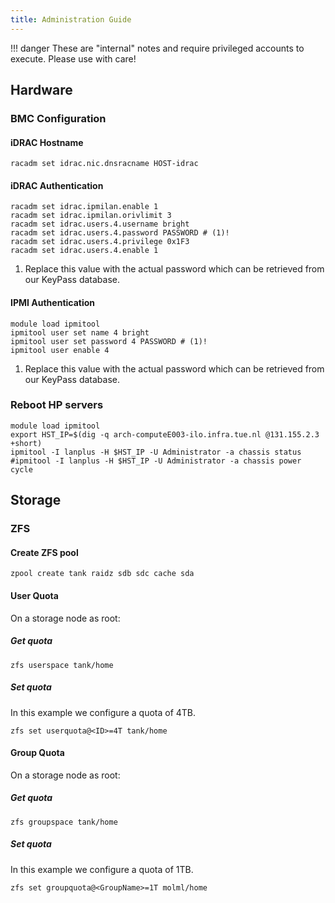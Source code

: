 ```yaml
---
title: Administration Guide
---
```


!!! danger
    These are "internal" notes and require privileged accounts to execute. Please use with care!

## Hardware

### BMC Configuration

#### iDRAC Hostname
```shell
racadm set idrac.nic.dnsracname HOST-idrac
```

#### iDRAC Authentication
```{ .shell .annotate hl_lines="4" }
racadm set idrac.ipmilan.enable 1
racadm set idrac.ipmilan.orivlimit 3
racadm set idrac.users.4.username bright
racadm set idrac.users.4.password PASSWORD # (1)!
racadm set idrac.users.4.privilege 0x1F3
racadm set idrac.users.4.enable 1
```

1. Replace this value with the actual password which can be retrieved from our KeyPass database.

#### IPMI Authentication
```{ .shell .annotate hl_lines="3" }
module load ipmitool
ipmitool user set name 4 bright
ipmitool user set password 4 PASSWORD # (1)!
ipmitool user enable 4
```

1. Replace this value with the actual password which can be retrieved from our KeyPass database.

### Reboot HP servers
```shell
module load ipmitool
export HST_IP=$(dig -q arch-computeE003-ilo.infra.tue.nl @131.155.2.3 +short)
ipmitool -I lanplus -H $HST_IP -U Administrator -a chassis status
#ipmitool -I lanplus -H $HST_IP -U Administrator -a chassis power cycle
```

## Storage

### ZFS

#### Create ZFS pool
```shell
zpool create tank raidz sdb sdc cache sda
```

#### User Quota
On a storage node as root:

##### Get quota
```shell
zfs userspace tank/home
```

#####  Set quota
In this example we configure a quota of 4TB.
```shell
zfs set userquota@<ID>=4T tank/home
```

#### Group Quota
On a storage node as root:

##### Get quota
```shell
zfs groupspace tank/home
```

#####  Set quota
In this example we configure a quota of 1TB.
```shell
zfs set groupquota@<GroupName>=1T molml/home
```
